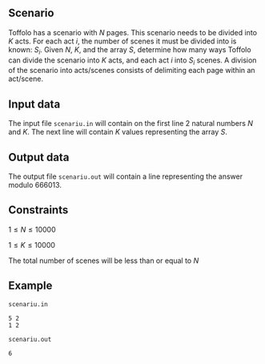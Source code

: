 ## Scenario

Toffolo has a scenario with $N$ pages. This scenario needs to be divided into $K$ acts. For each act $i$, the number of scenes it must be divided into is known: $S_i$. Given $N$, $K$, and the array $S$, determine how many ways Toffolo can divide the scenario into $K$ acts, and each act $i$ into $S_i$ scenes. A division of the scenario into acts/scenes consists of delimiting each page within an act/scene.

## Input data

The input file `scenariu.in` will contain on the first line 2 natural numbers $N$ and $K$. The next line will contain $K$ values representing the array $S$.

## Output data

The output file `scenariu.out` will contain a line representing the answer modulo $666013$.

## Constraints

$1 \leq N \leq 10000$

$1 \leq K \leq 10000$

The total number of scenes will be less than or equal to $N$

## Example

`scenariu.in`
```
5 2
1 2
```

`scenariu.out`
```
6
```
